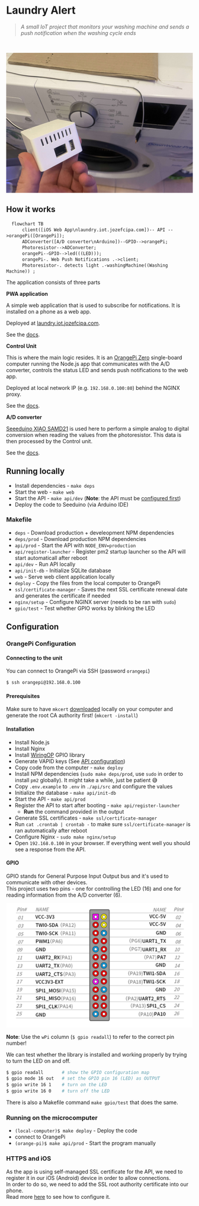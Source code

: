 # Laundry Alert

> _A small IoT project that monitors your washing machine and sends a push notification when the washing cycle ends_
<br>

![Laundry Alert](./assets/laundry-alert.jpeg)

## How it works

```mermaid
  flowchart TB
      client([iOS Web App\nlaundry.iot.jozefcipa.com])-- API -->orangePi([OrangePi]);
      ADConverter([A/D converter\nArduino])--GPIO-->orangePi;
      Photoresistor-->ADConverter;
      orangePi--GPIO-->led(((LED)));
      orangePi-. Web Push Notifications .->client;
      Photoresistor-. detects light .-washingMachine((Washing Machine)) ;
```

The application consists of three parts

**PWA application**

A simple web application that is used to subscribe for notifications. It is installed on a phone as a web app.

Deployed at [laundry.iot.jozefcipa.com](https://laundry.iot.jozefcipa.com/).

See the [docs](./src/web/README.md).

**Control Unit**

This is where the main logic resides. It is an [OrangePi Zero](http://www.orangepi.org/html/hardWare/computerAndMicrocontrollers/details/Orange-Pi-Zero.html
) single-board computer running the Node.js app that communicates with the A/D converter, controls the status LED and sends push notifications to the web app.

Deployed at local network IP (e.g. `192.168.0.100:80`) behind the NGINX proxy.

See the [docs](./src/api/README.md).

**A/D converter**

[Seeeduino XIAO SAMD21](https://www.seeedstudio.com/Seeeduino-XIAO-Arduino-Microcontroller-SAMD21-Cortex-M0+-p-4426.html) is used here to perform a simple analog to digital conversion when reading the values from the photoresistor. This data is then processed by the Control unit.


See the [docs](./src/ad-converter/README.md).


## Running locally
- Install dependencies - `make deps`
- Start the web - `make web`
- Start the API - `make api/dev` (**Note**: the API must be [configured first](./src/api/README.md))
- Deploy the code to Seeduino (via Arduino IDE)

### Makefile
- `deps` - Download production + develeopment NPM dependencies
- `deps/prod` - Download production NPM dependencies
- `api/prod` - Start the API with `NODE_ENV=production`
- `api/register-launcher` - Register pm2 startup launcher so the API will start automaticall after reboot
- `api/dev` - Run API locally
- `api/init-db` - Initialize SQLite database
- `web` - Serve web client application locally
- `deploy` - Copy the files from the local computer to OrangePi
- `ssl/certificate-manager` - Saves the next SSL certificate renewal date and generates the certificate if needed
- `nginx/setup` - Configure NGINX server (needs to be ran with `sudo`)
- `gpio/test` - Test whether GPIO works by blinking the LED

## Configuration

### OrangePi Configuration

#### Connecting to the unit
You can connect to OrangePi via SSH (password `orangepi`)

```bash
$ ssh orangepi@192.168.0.100
```

#### Prerequisites

Make sure to have `mkcert` [downloaded](https://github.com/FiloSottile/mkcert) locally on your computer and generate the root CA authority first! (`mkcert -install`)

#### Installation

- Install Node.js
- Install Nginx
- Install [WiringOP](https://github.com/orangepi-xunlong/wiringOP) GPIO library
- Generate VAPID keys (See [API configuration](./src/api/README.md))
- Copy code from the computer - `make deploy`
- Install NPM dependencies (`sudo make deps/prod`, use `sudo` in order to install `pm2` globally). It might take a while, just be patient 😅
- Copy `.env.example` to `.env` in `./api/src` and configure the values
- Initialize the database - `make api/init-db`
- Start the API - `make api/prod`
- Register the API to start after booting - `make api/register-launcher`
  - **Run** the command provided in the output
- Generate SSL certificates - `make ssl/certificate-manager`
- Run `cat .crontab | crontab -` to make sure `ssl/certificate-manager` is ran automatically after reboot
- Configure Nginx - `sudo make nginx/setup`
- Open `192.168.0.100` in your browser. If everything went well you should see a response from the API.

#### GPIO
GPIO stands for General Purpose Input Output bus and it's used to communicate with other devices.<br>
This project uses two pins - one for controlling the LED (16) and one for reading information from the A/D converter (6).

<img src="./assets/gpio.png" width="640" alt="GPIO Pinout">

**Note**: Use the `wPi` column (`$ gpio readall`) to refer to the correct pin number!

We can test whether the library is installed and working properly by trying to turn the LED on and off.

```bash
$ gpio readall       # show the GPIO configuration map
$ gpio mode 16 out   # set the GPIO pin 16 (LED) as OUTPUT
$ gpio write 16 1    # turn on the LED
$ gpio write 16 0    # turn off the LED
```

There is also a Makefile command `make gpio/test` that does the same.

### Running on the microcomputer
- `(local-computer)$ make deploy` - Deploy the code
- connect to OrangePi
- `(orange-pi)$ make api/prod` - Start the program manually

### HTTPS and iOS

As the app is using self-managed SSL certificate for the API, we need to register it in our iOS (Android) device in order to allow connections. <br>
In order to do so, we need to add the SSL root authority certificate into our phone. <br>
Read more [here](https://jozefcipa.com/blog/self-signed-ssl-certificates-on-ios) to see how to configure it.